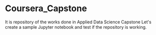 # Coursera_Capstone
It is repository of the works done in Applied Data Science Capstone
Let's create a sample Jupyter notebook and test if the repository is working.
